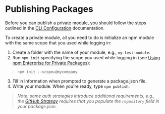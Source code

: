 # Publishing Packages

Before you can publish a private module, you should follow the steps outlined in the [CLI Configuration] documentation.

To create a private module, all you need to do is initialize an npm module with the same
scope that you used while logging in:

1. Create a folder with the name of your module, e.g., `my-test-module`.
2. Run `npm init` specifying the scope you used while logging in (see [Using npm Enterprise for Private Packages](/cli/configuration.md#option-2-using-enterprise-for-private-packages-only)):

  > `npm init --scope=@mycompany`

3. Fill in information when prompted to generate a package.json file.
4. Write your module. When you're ready, type `npm publish`.

  > _Note: some auth strategies introduce additional requirements, e.g.,
    the [GitHub Strategy] requires that you populate the `repository`
    field in your package.json._

[CLI Configuration]: /cli/configuration.html
[GitHub Strategy]: /up-and-running/auth/github.md
